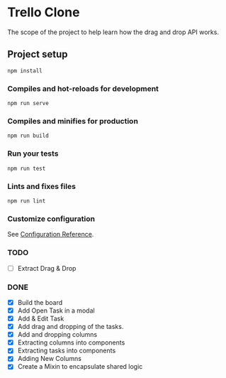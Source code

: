 # Trello Clone
The scope of the project to help learn how the drag and drop API works.

## Project setup
```
npm install
```

### Compiles and hot-reloads for development
```
npm run serve
```

### Compiles and minifies for production
```
npm run build
```

### Run your tests
```
npm run test
```

### Lints and fixes files
```
npm run lint
```

### Customize configuration
See [Configuration Reference](https://cli.vuejs.org/config/).

### TODO
- [ ] Extract Drag & Drop
### DONE
- [x] Build the board
- [x] Add Open Task in a modal
- [x] Add & Edit Task
- [x] Add drag and dropping of the tasks.
- [x] Add and dropping columns
- [x] Extracting columns into components
- [x] Extracting tasks into components
- [x] Adding New Columns
- [x] Create a Mixin to encapsulate shared logic